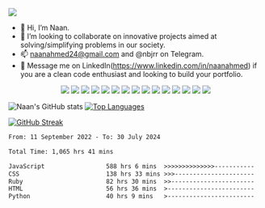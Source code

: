 ![](https://komarev.com/ghpvc/?username=naanahmed)
- 👋 Hi, I’m Naan.
- 💞️ I’m looking to collaborate on innovative projects aimed at solving/simplifying problems in our society.
- 📫 naanahmed24@gmail.com and @nbjrr on Telegram.
- 💞️ Message me on LinkedIn(https://www.linkedin.com/in/naanahmed) if you are a clean code enthusiast and looking to build your portfolio.

<!---
naanahmed/naanahmed is a ✨ special ✨ repository because its `README.md` (this file) appears on your GitHub profile.
You can click the Preview link to take a look at your changes. 
--->

<p align="center">
 <img src="https://img.shields.io/badge/C-00599C?style=flat-square&logo=c&logoColor=white"/>
<img src="https://img.shields.io/badge/-C#-E34A86?style=flat-square&logo=csharp"/>
<img src="https://img.shields.io/badge/-C++-00599C?style=flat-square&logo=c"/>
<img src="https://img.shields.io/badge/-HTML5-E34F26?style=flat-square&logo=html5&logoColor=white"/>
<img src="https://img.shields.io/badge/-CSS3-1572B6?style=flat-square&logo=css3"/>
<img src="https://img.shields.io/badge/-Bootstrap-563D7C?style=flat-square&logo=bootstrap"/>
<img src="https://img.shields.io/badge/-Heroku-430098?style=flat-square&logo=heroku"/>
<img src="https://img.shields.io/badge/-JavaScript-black?style=flat-square&logo=javascript"/>
<img src="https://img.shields.io/badge/-Nodejs-black?style=flat-square&logo=Node.js"/>
<img src="https://img.shields.io/badge/-React-black?style=flat-square&logo=react"/>
<img src="https://img.shields.io/badge/-MongoDB-black?style=flat-square&logo=mongodb"/>
<img src="https://img.shields.io/badge/-MySQL-black?style=flat-square&logo=mysql"/>
<img src="https://img.shields.io/badge/-Kubernetes-black?style=flat-square&logo=Kubernetes"/>
<img src="https://img.shields.io/badge/-Git-black?style=flat-square&logo=git"/>
<img src="https://img.shields.io/badge/-GitHub-black?style=flat-square&logo=github"/>
</p>

![Naan's GitHub stats](https://github-readme-stats.vercel.app/api?username=naanahmed&show_icons=true&theme=radical&count_private=true) [![Top Languages](https://github-readme-stats.vercel.app/api/top-langs/?username=naanahmed&layout=compact)](https://github.com/anuraghazra/github-readme-stats)

[![GitHub Streak](https://streak-stats.demolab.com/?user=naanahmed&theme=dark)](https://git.io/streak-stats)

<!--START_SECTION:waka-->

```txt
From: 11 September 2022 - To: 30 July 2024

Total Time: 1,065 hrs 41 mins

JavaScript                 588 hrs 6 mins  >>>>>>>>>>>>>>-----------   55.18 %
CSS                        138 hrs 33 mins >>>----------------------   13.00 %
Ruby                       82 hrs 30 mins  >>-----------------------   07.74 %
HTML                       56 hrs 36 mins  >------------------------   05.31 %
Python                     40 hrs 9 mins   >------------------------   03.77 %
```

<!--END_SECTION:waka-->

<!-- ![](./profile-3d-contrib/profile-night-view.svg)   -->


